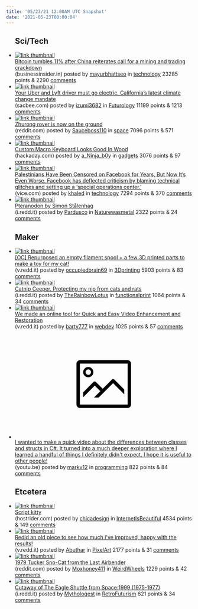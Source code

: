 ```yaml
---
title: '05/23/21 12:00AM UTC Snapshot'
date: '2021-05-23T00:00:04'
---
```

<ul>
<h2>Sci/Tech</h2>

<li><a href='https://www.businessinsider.in/cryptocurrency/news/bitcoin-tumbles-8-after-china-reiterates-call-for-a-mining-and-trading-crackdown/articleshow/82836403.cms'><img src='https://a.thumbs.redditmedia.com/ZY_pzhwwV6qi0wlMPtPrlZyDi5TPqyOa_SZ0HtIMzK4.jpg' alt='link thumbnail'></a><div><div class='linkTitle'><a href='https://www.businessinsider.in/cryptocurrency/news/bitcoin-tumbles-8-after-china-reiterates-call-for-a-mining-and-trading-crackdown/articleshow/82836403.cms'>Bitcoin tumbles 11% after China reiterates call for a mining and trading crackdown</a></div>(businessinsider.in) posted by <a href='https://www.reddit.com/user/mayurbhattseo'>mayurbhattseo</a> in <a href='https://www.reddit.com/r/technology'>technology</a> 23285 points & 2290 <a href='https://www.reddit.com/r/technology/comments/nicet5/bitcoin_tumbles_11_after_china_reiterates_call/'>comments</a></div></li>

<li><a href='https://www.sacbee.com/news/local/environment/article251574748.html'><img src='https://b.thumbs.redditmedia.com/AK8iAK9riIK8q-7pXAozIcK2BBCPJNJIOV9bkWChctE.jpg' alt='link thumbnail'></a><div><div class='linkTitle'><a href='https://www.sacbee.com/news/local/environment/article251574748.html'>Your Uber and Lyft driver must go electric. California’s latest climate change mandate</a></div>(sacbee.com) posted by <a href='https://www.reddit.com/user/izumi3682'>izumi3682</a> in <a href='https://www.reddit.com/r/Futurology'>Futurology</a> 11199 points & 1213 <a href='https://www.reddit.com/r/Futurology/comments/nieli0/your_uber_and_lyft_driver_must_go_electric/'>comments</a></div></li>

<li><a href='https://www.reddit.com/gallery/nigxeq'><img src='https://b.thumbs.redditmedia.com/0a3VuSjSLhR54QtZhKT7EMuS9ee0LAQgrvwE6vDYl2c.jpg' alt='link thumbnail'></a><div><div class='linkTitle'><a href='https://www.reddit.com/gallery/nigxeq'>Zhurong rover is now on the ground</a></div>(reddit.com) posted by <a href='https://www.reddit.com/user/Sauceboss110'>Sauceboss110</a> in <a href='https://www.reddit.com/r/space'>space</a> 7096 points & 571 <a href='https://www.reddit.com/r/space/comments/nigxeq/zhurong_rover_is_now_on_the_ground/'>comments</a></div></li>

<li><a href='https://hackaday.com/2021/05/21/custom-macro-keyboard-looks-good-in-wood/'><img src='https://b.thumbs.redditmedia.com/PB-fx6sC96QjhIPC5AoNUsuVqRUZlvVaJqs_bqwUZZE.jpg' alt='link thumbnail'></a><div><div class='linkTitle'><a href='https://hackaday.com/2021/05/21/custom-macro-keyboard-looks-good-in-wood/'>Custom Macro Keyboard Looks Good In Wood</a></div>(hackaday.com) posted by <a href='https://www.reddit.com/user/a_Ninja_b0y'>a_Ninja_b0y</a> in <a href='https://www.reddit.com/r/gadgets'>gadgets</a> 3076 points & 97 <a href='https://www.reddit.com/r/gadgets/comments/nigj0d/custom_macro_keyboard_looks_good_in_wood/'>comments</a></div></li>

<li><a href='https://www.vice.com/en/article/dyv77j/palestinians-gaza-censored-facebook-israel'><img src='https://b.thumbs.redditmedia.com/Gijt-zrh7hDufKFF09-hVPAWy8iLZeqb0JG7uKstgbU.jpg' alt='link thumbnail'></a><div><div class='linkTitle'><a href='https://www.vice.com/en/article/dyv77j/palestinians-gaza-censored-facebook-israel'>Palestinians Have Been Censored on Facebook for Years, But Now It’s Even Worse. Facebook has deflected criticism by blaming technical glitches and setting up a ‘special operations center.’</a></div>(vice.com) posted by <a href='https://www.reddit.com/user/khaled'>khaled</a> in <a href='https://www.reddit.com/r/technology'>technology</a> 7294 points & 370 <a href='https://www.reddit.com/r/technology/comments/niie47/palestinians_have_been_censored_on_facebook_for/'>comments</a></div></li>

<li><a href='https://i.redd.it/hfh08fv00o071.jpg'><img src='https://b.thumbs.redditmedia.com/0kUr59oznfw8pRSE7G4szpi0flmtMq5vVe8L5dha9QM.jpg' alt='link thumbnail'></a><div><div class='linkTitle'><a href='https://i.redd.it/hfh08fv00o071.jpg'>Pteranodon by Simon Stålenhag</a></div>(i.redd.it) posted by <a href='https://www.reddit.com/user/Pardusco'>Pardusco</a> in <a href='https://www.reddit.com/r/Naturewasmetal'>Naturewasmetal</a> 2322 points & 24 <a href='https://www.reddit.com/r/Naturewasmetal/comments/nihgz2/pteranodon_by_simon_stålenhag/'>comments</a></div></li>

<h2>Maker</h2>

<li><a href='https://v.redd.it/bkaeedsa9m071'><img src='https://b.thumbs.redditmedia.com/eqhG_1mg1AGb5gd0jyDCmRlE0OijgYkWRjCKXKWIZfI.jpg' alt='link thumbnail'></a><div><div class='linkTitle'><a href='https://v.redd.it/bkaeedsa9m071'>[OC] Repurposed an empty filament spool + a few 3D printed parts to make a toy for my cat!</a></div>(v.redd.it) posted by <a href='https://www.reddit.com/user/occupiedbrain69'>occupiedbrain69</a> in <a href='https://www.reddit.com/r/3Dprinting'>3Dprinting</a> 5903 points & 83 <a href='https://www.reddit.com/r/3Dprinting/comments/nichbv/oc_repurposed_an_empty_filament_spool_a_few_3d/'>comments</a></div></li>

<li><a href='https://i.redd.it/qta3fch2to071.jpg'><img src='https://b.thumbs.redditmedia.com/DcWrrhYDjX8agB4_nM4fl5S980Bnz1POuxZwl6Mw1Us.jpg' alt='link thumbnail'></a><div><div class='linkTitle'><a href='https://i.redd.it/qta3fch2to071.jpg'>Catnip Ceeper. Protecting my nip from cats and rats</a></div>(i.redd.it) posted by <a href='https://www.reddit.com/user/TheRainbowLotus'>TheRainbowLotus</a> in <a href='https://www.reddit.com/r/functionalprint'>functionalprint</a> 1064 points & 34 <a href='https://www.reddit.com/r/functionalprint/comments/niklnk/catnip_ceeper_protecting_my_nip_from_cats_and_rats/'>comments</a></div></li>

<li><a href='https://v.redd.it/92fgrfojqo071'><img src='https://b.thumbs.redditmedia.com/H9778-rnDC6_WvQm090DYuPPaOEvWB_UkFoGFf9kj4I.jpg' alt='link thumbnail'></a><div><div class='linkTitle'><a href='https://v.redd.it/92fgrfojqo071'>We made an online tool for Quick and Easy Video Enhancement and Restoration</a></div>(v.redd.it) posted by <a href='https://www.reddit.com/user/barty777'>barty777</a> in <a href='https://www.reddit.com/r/webdev'>webdev</a> 1025 points & 57 <a href='https://www.reddit.com/r/webdev/comments/nikdr4/we_made_an_online_tool_for_quick_and_easy_video/'>comments</a></div></li>

<li><a href='https://youtu.be/uFHtFOmH2OI'><svg version='1.1' viewBox='-34 -14 104 64' preserveAspectRatio='xMidYMid meet' xmlns='http://www.w3.org/2000/svg' xmlns:xlink='http://www.w3.org/1999/xlink'>
    <title>link thumbnail</title>
    <path d='M32,4H4A2,2,0,0,0,2,6V30a2,2,0,0,0,2,2H32a2,2,0,0,0,2-2V6A2,2,0,0,0,32,4ZM4,30V6H32V30Z'></path>
    <path d='M8.92,14a3,3,0,1,0-3-3A3,3,0,0,0,8.92,14Zm0-4.6A1.6,1.6,0,1,1,7.33,11,1.6,1.6,0,0,1,8.92,9.41Z'></path>
    <path d='M22.78,15.37l-5.4,5.4-4-4a1,1,0,0,0-1.41,0L5.92,22.9v2.83l6.79-6.79L16,22.18l-3.75,3.75H15l8.45-8.45L30,24V21.18l-5.81-5.81A1,1,0,0,0,22.78,15.37Z'></path>
    </svg></a><div><div class='linkTitle'><a href='https://youtu.be/uFHtFOmH2OI'>I wanted to make a quick video about the differences between classes and structs in C#. It turned into a much deeper exploration where I learned a handful of things I definitely didn't expect. I hope it is useful to other people!</a></div>(youtu.be) posted by <a href='https://www.reddit.com/user/markv12'>markv12</a> in <a href='https://www.reddit.com/r/programming'>programming</a> 822 points & 84 <a href='https://www.reddit.com/r/programming/comments/niiixq/i_wanted_to_make_a_quick_video_about_the/'>comments</a></div></li>

<h2>Etcetera</h2>

<li><a href='https://hostrider.com/'><img src='https://b.thumbs.redditmedia.com/RBDSGdVhxTNTE8fKqz3qeswFy5JC8vTB-aXA9s9f_3E.jpg' alt='link thumbnail'></a><div><div class='linkTitle'><a href='https://hostrider.com/'>Script kitty</a></div>(hostrider.com) posted by <a href='https://www.reddit.com/user/chicadesign'>chicadesign</a> in <a href='https://www.reddit.com/r/InternetIsBeautiful'>InternetIsBeautiful</a> 4534 points & 149 <a href='https://www.reddit.com/r/InternetIsBeautiful/comments/nidhq1/script_kitty/'>comments</a></div></li>

<li><a href='https://v.redd.it/ygvmfvmvho071'><img src='https://b.thumbs.redditmedia.com/OBgJ-oTzJvHyiODVdLypYg8CsA37q1snV6jy4sV00rg.jpg' alt='link thumbnail'></a><div><div class='linkTitle'><a href='https://v.redd.it/ygvmfvmvho071'>Redid an old piece to see how much i've improved, happy with the results!</a></div>(v.redd.it) posted by <a href='https://www.reddit.com/user/Abuthar'>Abuthar</a> in <a href='https://www.reddit.com/r/PixelArt'>PixelArt</a> 2177 points & 31 <a href='https://www.reddit.com/r/PixelArt/comments/nijaw4/redid_an_old_piece_to_see_how_much_ive_improved/'>comments</a></div></li>

<li><a href='https://www.reddit.com/gallery/nifyn6'><img src='https://b.thumbs.redditmedia.com/r75a_rfs7CmbjT5a4tUZMU7yl1nX7NR9bZcfwjX_UYo.jpg' alt='link thumbnail'></a><div><div class='linkTitle'><a href='https://www.reddit.com/gallery/nifyn6'>1979 Tucker Sno-Cat from the Last Airbender</a></div>(reddit.com) posted by <a href='https://www.reddit.com/user/Moxhoney411'>Moxhoney411</a> in <a href='https://www.reddit.com/r/WeirdWheels'>WeirdWheels</a> 1229 points & 42 <a href='https://www.reddit.com/r/WeirdWheels/comments/nifyn6/1979_tucker_snocat_from_the_last_airbender/'>comments</a></div></li>

<li><a href='https://i.redd.it/fbt2yck9oix61.jpg'><img src='https://b.thumbs.redditmedia.com/VhangbJvGn54vMa42pTuNxqGh_OAO6F_ApwWv5wPXQY.jpg' alt='link thumbnail'></a><div><div class='linkTitle'><a href='https://i.redd.it/fbt2yck9oix61.jpg'>Cutaway of The Eagle Shuttle from Space:1999 (1975-1977)</a></div>(i.redd.it) posted by <a href='https://www.reddit.com/user/Mythologest'>Mythologest</a> in <a href='https://www.reddit.com/r/RetroFuturism'>RetroFuturism</a> 621 points & 34 <a href='https://www.reddit.com/r/RetroFuturism/comments/nigo6t/cutaway_of_the_eagle_shuttle_from_space1999/'>comments</a></div></li>

</ul>
